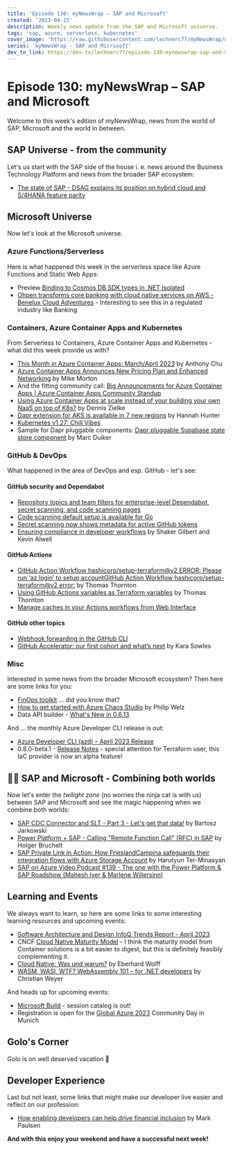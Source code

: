 ```yaml
---
title: 'Episode 130: myNewsWrap – SAP and Microsoft'
created: '2023-04-15'
description: Weekly news update from the SAP and Microsoft universe.
tags: 'sap, azure, serverless, kubernetes'
cover_image: 'https://raw.githubusercontent.com/lechnerc77/myNewsWrap/main/episodes/cover-images/episode130small.png'
series: 'myNewsWrap - SAP and Microsoft'
dev_to_link: https://dev.to/lechnerc77/episode-130-mynewswrap-sap-and-microsoft-19ec
---
```


# Episode 130: myNewsWrap – SAP and Microsoft

Welcome to this week's edition of myNewsWrap, news from the world of SAP, Microsoft and the world in between.

## SAP Universe - from the community

Let's us start with the SAP side of the house i. e. news around the Business Technology Platform and news from the broader SAP ecosystem:

* [The state of SAP - DSAG explains its position on hybrid cloud and S/4HANA feature parity](https://diginomica.com/state-sap-dsag-explains-its-position-hybrid-cloud-and-s4hana-feature-parity)

## Microsoft Universe

Now let's look at the Microsoft universe.

### Azure Functions/Serverless

Here is what happened this week in the serverless space like Azure Functions and Static Web Apps:

* Preview [Binding to Cosmos DB SDK types in .NET Isolated](https://twitter.com/AzureFunctions/status/1646562016792805384?s=20)
* [Ohpen transforms core banking with cloud native services on AWS - Benelux Cloud Adventures](https://youtu.be/TphFdzqmKP8) - Interesting to see this in a regulated industry like Banking

### Containers, Azure Container Apps and Kubernetes

From Serverless to Containers, Azure Container Apps and Kubernetes - what did this week provide us with?

* [This Month in Azure Container Apps: March/April 2023](https://techcommunity.microsoft.com/t5/apps-on-azure-blog/this-month-in-azure-container-apps-march-april-2023/ba-p/3794238?WT.mc_id=AZ-MVP-5004195) by Anthony Chu
* [Azure Container Apps Announces New Pricing Plan and Enhanced Networking](https://techcommunity.microsoft.com/t5/apps-on-azure-blog/azure-container-apps-announces-new-pricing-plan-and-enhanced/ba-p/3790723?WT.mc_id=AZ-MVP-5004195) by Mike Morton
* And the fitting community call: [Big Announcements for Azure Container Apps | Azure Container Apps Community Standup](https://www.youtube.com/live/VkA-TOTjO-Q?feature=share)
* [Using Azure Container Apps at scale instead of your building your own NaaS on top of K8s?](https://denniszielke.medium.com/using-azure-container-apps-at-scale-instead-of-your-building-your-own-naas-on-top-of-k8s-7c4760c2511f) by Dennis Zielke
* [Dapr extension for AKS is available in 7 new regions](https://techcommunity.microsoft.com/t5/azure-developer-community-blog/dapr-extension-for-aks-is-available-in-7-new-regions/ba-p/3793961?WT.mc_id=AZ-MVP-5004195) by Hannah Hunter
* [Kubernetes v1.27: Chill Vibes](https://kubernetes.io/blog/2023/04/11/kubernetes-v1-27-release/)
* Sample for Dapr pluggable components: [Dapr pluggable Supabase state store component](https://github.com/diagrid-labs/dapr-pluggable-component-supabase) by Marc Duiker

### GitHub & DevOps

What happened in the area of DevOps and esp. GitHub - let's see:

#### GitHub security and Dependabot

* [Repository topics and team filters for enterprise-level Dependabot, secret scanning, and code scanning pages](https://github.blog/changelog/2023-04-13-repository-topics-and-team-filters-for-enterprise-level-dependabot-secret-scanning-and-code-scanning-pages/)
* [Code scanning default setup is available for Go](https://github.blog/changelog/2023-04-12-code-scanning-default-setup-is-available-for-go/)
* [Secret scanning now shows metadata for active GitHub tokens](https://github.blog/changelog/2023-04-11-secret-scanning-now-shows-metadata-for-active-github-tokens/)
* [Ensuring compliance in developer workflows](https://github.blog/2023-04-13-ensuring-compliance-in-developer-workflows/) by Shaker Gilbert and Kevin Alwell

#### GitHub Actions

* [GitHub Action Workflow hashicorp/setup-terraform@v2 ERROR: Please run ‘az login’ to setup accountGitHub Action Workflow hashicorp/setup-terraform@v2 error:](https://thomasthornton.cloud/2023/04/12/github-action-workflow-hashicorp-setup-terraformv2-error-please-run-az-login-to-setup-accountgithub-action-workflow-hashicorp-setup-terraformv2-error/) by Thomas Thornton
* [Using GitHub Actions variables as Terraform variables](https://thomasthornton.cloud/2023/04/14/using-github-actions-variables-as-terraform-variables/) by Thomas Thornton
* [Manage caches in your Actions workflows from Web Interface](https://github.blog/changelog/2023-04-10-manage-caches-in-your-actions-workflows-from-web-interface/)

#### GitHub other topics

* [Webhook forwarding in the GitHub CLI](https://github.blog/changelog/2023-04-12-webhook-forwarding-in-the-github-cli/)
* [GitHub Accelerator: our first cohort and what’s next](https://github.blog/2023-04-12-github-accelerator-our-first-cohort-and-whats-next/) by Kara Sowles

### Misc

Interested in some news from the broader Microsoft ecosystem? Then here are some links for you:

* [FinOps toolkit](https://github.com/microsoft/cloud-hubs) ... did you know that?
* [How to get started with Azure Chaos Studio](https://whiteduck.de/en/how-to-get-started-with-azure-chaos-studio/) by Philip Welz
* Data API builder - [What's New in 0.6.13](https://github.com/Azure/data-api-builder/blob/main/docs/whats-new-0.6.13.md)

And ... the monthly Azure Developer CLI release is out:

* [Azure Developer CLI (azd) – April 2023 Release](https://devblogs.microsoft.com/azure-sdk/azd-april-2023-release/?WT.mc_id=AZ-MVP-5004195)
* 0.8.0-beta.1 - [Release Notes](https://github.com/Azure/azure-dev/releases/tag/azure-dev-cli_0.8.0-beta.1) - special attention for Terraform user, this IaC provider is now an alpha feature! 

## 🐱‍👤 SAP and Microsoft - Combining both worlds

Now let's enter the *twilight zone* (no worries the ninja cat is with us) between SAP and Microsoft and see the magic happening when we combine both worlds:

* [SAP CDC Connector and SLT - Part 3 - Let's get that data!](https://techcommunity.microsoft.com/t5/running-sap-applications-on-the/sap-cdc-connector-and-slt-part-3-let-s-get-that-data/ba-p/3787207?WT.mc_id=AZ-MVP-5004195) by Bartosz Jarkowski
* [Power Platform + SAP - Calling "Remote Function Call" (RFC) in SAP](https://youtu.be/hh07b5OhVPs) by Holger Bruchelt
* [SAP Private Link in Action: How FrieslandCampina safeguards their integration flows with Azure Storage Account](https://blogs.sap.com/2023/04/07/sap-private-link-in-action-how-frieslandcampina-safeguards-their-integration-flows-with-azure-storage-account/) by Harutyun Ter-Minasyan
* [SAP on Azure Video Podcast #139 - The one with the Power Platform & SAP Roadshow (Mahesh Iyer & Marlene Willersinn)](https://youtu.be/M5b5Vo0aCak)

## Learning and Events

We always want to learn, so here are some links to some interesting learning resources and upcoming events:

* [Software Architecture and Design InfoQ Trends Report - April 2023](https://www.infoq.com/articles/architecture-trends-2023/)
* CNCF [Cloud Native Maturity Model](https://maturitymodel.cncf.io/) - I think the maturity model from Container solutions is a bit easier to digest, but this is definitely feasibly complementing it.
* [Cloud Native: Was und warum?](https://www.youtube.com/live/fnCD_Y6uxXo?feature=share) by Eberhard Wolff
* [WASM, WASI, WTF? WebAssembly 101 – for .NET developers](https://www.thinktecture.com/en/contributions/wasm-wasi-wtf-webassembly-101-for-net-developers/) by Christian Weyer

And heads up for upcoming events:

* [Microsoft Build](https://build.microsoft.com/en-US/sessions) - session catalog is out!
* Registration is open for the [Global Azure 2023](https://global.azuredev.org/) Community Day in Munich

## Golo's Corner

Golo is on well deserved vacation 🌴

## Developer Experience

Last but not least, some links that might make our developer live easier and reflect on our profession:

* [How enabling developers can help drive financial inclusion](https://github.blog/2023-04-10-how-enabling-developers-can-help-drive-financial-inclusion/) by Mark Paulsen

**And with this enjoy your weekend and have a successful next week!**
